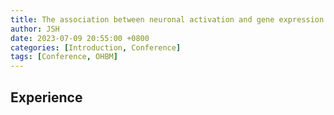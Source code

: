 ```yaml
---
title: The association between neuronal activation and gene expression in ADHD explains impulsive behavior
author: JSH
date: 2023-07-09 20:55:00 +0800
categories: [Introduction, Conference]
tags: [Conference, OHBM]
---
```


## Experience
